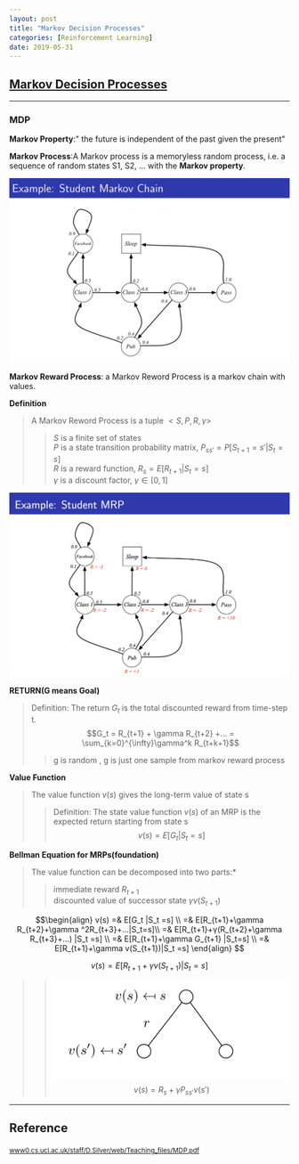 ```yaml
---
layout: post
title: "Markov Decision Processes"
categories: [Reinforcement Learning]
date: 2019-05-31
---
```


## [Markov Decision Processes](/assets/MDP.pdf)
---

### MDP
**Markov Property**:" the future is independent of the past given the present"

**Markov Process**:A Markov process is a memoryless random process, i.e. a sequence of random states S1, S2, ... with the **Markov property**.

![Example: Student Markov Chain](/assets/eg_mdp.jpg)

**Markov Reward Process**: a Markov Reword Process is a markov chain with values.

**Definition**
>A Markov Reword Process is a tuple $<S, P, R, \gamma>$   
>>$S$ is a finite set of states  
>>$P$ is a state transition probability matrix, $P_{ss'} = P[S_{t+1} = s' | S_{t} = s]$  
>>$R$ is a reward function, $R_{s} = E[R_{t+1}|S_t = s]$  
>>$\gamma$ is a discount factor, $\gamma \in[0, 1]$


![Example: Student MRP](/assets/eg.MRP.jpg)

**RETURN(G means Goal)**  
>Definition: The return $G_t$ is the total discounted reward from time-step t.  
$$G_t = R_{t+1} + \gamma R_{t+2} +... = \sum_{k=0}^{\infty}\gamma^k R_{t+k+1}$$
>>g is random , g is just one sample from markov reward process

**Value Function**  
>The value function $v(s)$ gives the long-term value of state s  
>>Definition: The state value function $v(s)$ of an MRP is the expected return starting from state s  
$$v(s)=E[G_t |S_t =s]$$

**Bellman Equation for MRPs(foundation)**  
>The value function can be decomposed into two parts:*
>>immediate reward $R_{t+1}$  
>>discounted value of successor state $\gamma v(S_{t+1})$

$$\begin{align}
v(s) =& E[G_t |S_t =s] \\
=& E[R_{t+1}+\gamma R_{t+2}+\gamma ^2R_{t+3}+...|S_t=s]\\
=& E[R_{t+1}+γ(R_{t+2}+\gamma R_{t+3}+...) |S_t =s] \\
=& E[R_{t+1}+\gamma G_{t+1} |S_t=s] \\
=& E[R_{t+1}+\gamma v(S_{t+1})|S_t =s]
\end{align} $$

$$v(s)=E[R_{t+1}+\gamma v(S_{t+1})|S_t =s]$$
>>![Bellman Equation Backup Diagram](/assets/BellmanEquationbackupdiagram1.jpg)
$$v(s)=R_s+\gamma P_{ss'}v(s')$$





---

<h2>Reference</h2>

<small>[www0.cs.ucl.ac.uk/staff/D.Silver/web/Teaching_files/MDP.pdf](http://www0.cs.ucl.ac.uk/staff/D.Silver/web/Teaching_files/MDP.pdf)</small>
